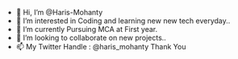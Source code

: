 - 👋 Hi, I’m @Haris-Mohanty
- 👀 I’m interested in Coding and learning new new tech everyday..
- 🌱 I’m currently Pursuing MCA at First year.
- 💞️ I’m looking to collaborate on new projects..
- 📫 My Twitter Handle : @haris_mohanty
             Thank You

<!---
Haris-Mohanty/Haris-Mohanty is a ✨ special ✨ repository because its `README.md` (this file) appears on your GitHub profile.
You can click the Preview link to take a look at your changes.
--->
